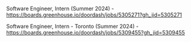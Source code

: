 Software Engineer, Intern (Summer 2024) - https://boards.greenhouse.io/doordash/jobs/5305271?gh_jid=5305271

Software Engineer, Intern - Toronto (Summer 2024) - https://boards.greenhouse.io/doordash/jobs/5309455?gh_jid=5309455


